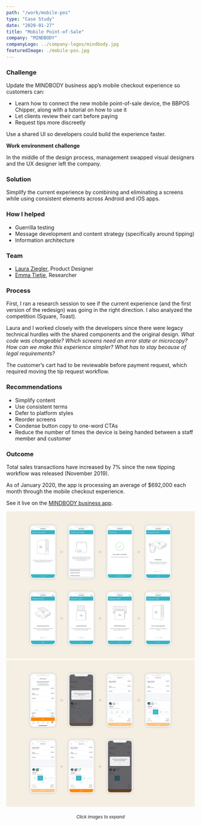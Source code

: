 ```yaml
---
path: "/work/mobile-pos"
type: "Case Study"
date: "2020-01-27"
title: "Mobile Point-of-Sale"
company: "MINDBODY"
companyLogo: ../company-logos/mindbody.jpg
featuredImage: ./mobile-pos.jpg
---
```


### Challenge

Update the MINDBODY business app’s mobile checkout experience so customers can:

- Learn how to connect the new mobile point-of-sale device, the BBPOS Chipper, along with a tutorial on how to use it
- Let clients review their cart before paying
- Request tips more discreetly

Use a shared UI so developers could build the experience faster.

**Work environment challenge**

In the middle of the design process, management swapped visual designers and the UX designer left the company.

### Solution

Simplify the current experience by combining and eliminating a screens while using consistent elements across Android and iOS apps.

### How I helped

- Guerrilla testing
- Message development and content strategy (specifically around tipping)
- Information architecture

### Team

- <a href="https://www.linkedin.com/in/laura-ziegler/" rel="noopener noreferrer" target="_blank">Laura Ziegler</a>, Product Designer
- <a href="https://www.linkedin.com/in/emilia-tietje-9081b157/" rel="noopener noreferrer" target="_blank">Emma Tietje</a>, Researcher

### Process

First, I ran a research session to see if the current experience (and the first version of the redesign) was going in the right direction. I also analyzed the competition (Square, Toast).

Laura and I worked closely with the developers since there were legacy technical hurdles with the shared components and the original design. _What code was changeable? Which screens need an error state or microcopy? How can we make this experience simpler? What has to stay because of legal requirements?_

The customer’s cart had to be reviewable before payment request, which required moving the tip request workflow.

### Recommendations

- Simplify content
- Use consistent terms
- Defer to platform styles
- Reorder screens
- Condense button copy to one-word CTAs
- Reduce the number of times the device is being handed between a staff member and customer

### Outcome

Total sales transactions have increased by 7% since the new tipping workflow was released (November 2019).

As of January 2020, the app is processing an average of \$692,000 each month through the mobile checkout experience.

See it live on the <a href="https://apps.apple.com/us/app/id599125654" rel="noopener noreferrer" target="_blank">MINDBODY business app</a>.

![Mobile POS connect process](mobile-pos-connect.png)
![Mobile POS collect process](mobile-pos-collect.png)

<center><small><em>Click images to expand</em></small></center>
